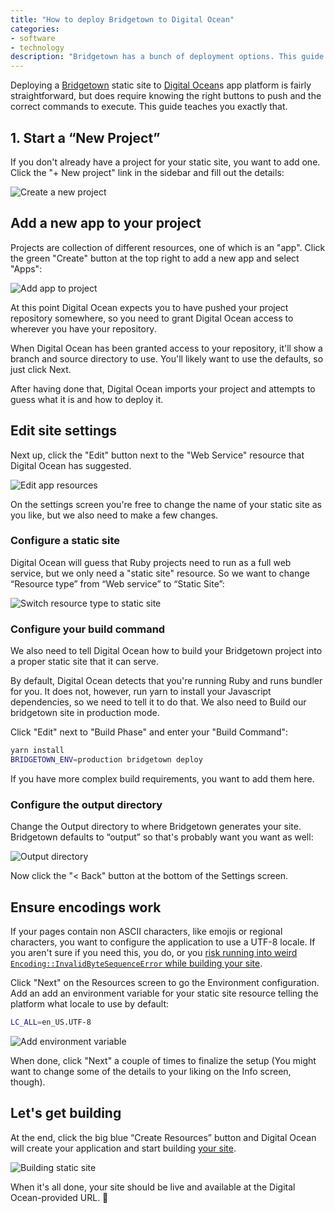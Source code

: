 ```yaml
---
title: "How to deploy Bridgetown to Digital Ocean"
categories:
- software
- technology
description: "Bridgetown has a bunch of deployment options. This guide takes you through the process of deploying your static site on Digital Oceans app platform."
---
```


Deploying a [Bridgetown](https://www.bridgetownrb.com) static site to [Digital Ocean](https://www.digitalocean.com/?refcode=fbdd55a784a6)s app platform is fairly straightforward, but does require knowing the right buttons to push and the correct commands to execute. This guide teaches you exactly that.

<!--more-->

## 1. Start a “New Project”

If you don't already have a project for your static site, you want to add one. Click the "+ New project" link in the sidebar and fill out the details:

![Create a new project](https://res.cloudinary.com/substancelab/image/upload/v1686038819/mentalized/create-new-project.png)

## Add a new app to your project

Projects are collection of different resources, one of which is an "app". Click the green "Create" button at the top right to add a new app and select "Apps":

![Add app to project](https://res.cloudinary.com/substancelab/image/upload/v1686038819/mentalized/create-new-app.png)

At this point Digital Ocean expects you to have pushed your project repository somewhere, so you need to grant Digital Ocean access to wherever you have your repository.

When Digital Ocean has been granted access to your repository, it'll show a branch and source directory to use. You'll likely want to use the defaults, so just click Next.

After having done that, Digital Ocean imports your project and attempts to guess what it is and how to deploy it.

## Edit site settings

Next up, click the "Edit" button next to the "Web Service" resource that Digital Ocean has suggested.

![Edit app resources](https://res.cloudinary.com/substancelab/image/upload/v1686040248/mentalized/edit-app-resources.png)

On the settings screen you're free to change the name of your static site as you like, but we also need to make a few changes.

### Configure a static site

Digital Ocean will guess that Ruby projects need to run as a full web service, but we only need a "static site" resource. So we want to change “Resource type” from “Web service” to “Static Site”:

![Switch resource type to static site](https://res.cloudinary.com/substancelab/image/upload/v1686038819/mentalized/switch-resource-type-to-static-site.png)

### Configure your build command

We also need to tell Digital Ocean how to build your Bridgetown project into a proper static site that it can serve.

By default, Digital Ocean detects that you're running Ruby and runs bundler for you. It does not, however, run yarn to install your Javascript dependencies, so we need to tell it to do that. We also need to Build our bridgetown site in production mode.

Click "Edit" next to "Build Phase" and enter your "Build Command":

```bash
yarn install
BRIDGETOWN_ENV=production bridgetown deploy
```

If you have more complex build requirements, you want to add them here.

### Configure the output directory

Change the Output directory to where Bridgetown generates your site. Bridgetown defaults to “output” so that's probably want you want as well:

![Output directory](https://res.cloudinary.com/substancelab/image/upload/v1686038819/mentalized/output-directory.png)

Now click the "< Back" button at the bottom of the Settings screen.

## Ensure encodings work

If your pages contain non ASCII characters, like emojis or regional characters, you want to configure the application to use a UTF-8 locale. If you aren't sure if you need this, you do, or you [risk running into weird `Encoding::InvalidByteSequenceError` while building your site](https://mentalized.net/journal/2023/06/05/invalid-byte-sequence-error/).


Click "Next" on the Resources screen to go the Environment configuration. Add an add an environment variable for your static site resource telling the platform what locale to use by default:

```bash
LC_ALL=en_US.UTF-8
```

![Add environment variable](https://res.cloudinary.com/substancelab/image/upload/v1686040765/mentalized/add-environment-variable.png)

When done, click "Next" a couple of times to finalize the setup (You might want to change some of the details to your liking on the Info screen, though).

## Let's get building

At the end, click the big blue “Create Resources” button and Digital Ocean will create your application and start building [your site](https://www.skrift.eu).

![Building static site](https://res.cloudinary.com/substancelab/image/upload/v1686038819/mentalized/building-static-site.png)

When it's all done, your site should be live and available at the Digital Ocean-provided URL. 🥳
